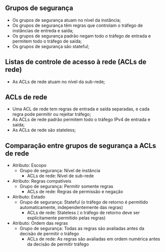 ## Grupos de segurança

- Os grupos de segurança atuam no nível da instância;
- Os grupos de segurança têm regras que controlam o tráfego de instâncias de entreda e saída;
- Os grupos de segurança padrão negam todo o tráfego de entrada e permitem todo o tráfego de saída;
- Os grupos de segurança são stateful;

## Listas de controle de acesso à rede (ACLs de rede)

- As ACLs de rede atuam no nível da sub-rede;

## ACLs de rede 

- Uma ACL de rede tem regras de entrada e saída separadas, e cada regra pode permitir ou rejeitar tráfego;
- As ACLs de rede padrão permitem todo o tráfego IPv4 de entrada e saída;
- As ACLs de rede são stateless;

## Comparação entre grupos de segurança a ACLs de rede

- Atributo: Escopo
    - Grupo de segurança: Nível de instância 
        - ACLs de rede: Nível de sub-rede
- Atributo: Regras compatíveis 
    - Grupo de segurança: Permitir somente regras
        - ACLs de rede: Regras de permissão e negação
- Atributo: Estado
    - Grupo de segurança: Stateful (o tráfego de retorno é permitido automaticamente, independentemente das regras)
        - ACLs de rede: Stateless ( o tráfego de retorno deve ser explicitamente permitido pelas regras)
- Atributo: Ordem das regras
    - Grupo de segurança: Todas as regras são avaliadas antes da decisão de permitir o tráfego
        - ACLs de rede: As regras são avaliadas em ordem numérica antes da decisão de permitir tráfego                